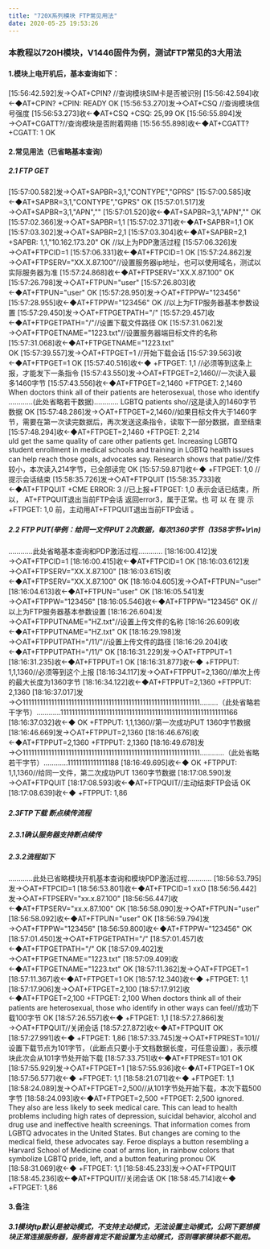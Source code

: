 ```yaml
---
title: "720X系列模块 FTP常见用法"
date: 2020-05-25 19:53:26
---
```


### 本教程以720H模块，V1446固件为例，测试FTP常见的3大用法
#### 1.模块上电开机后，基本查询如下：
[15:56:42.592]发→◇AT+CPIN?              //查询模块SIM卡是否被识别
[15:56:42.594]收←◆AT+CPIN?
+CPIN: READY
OK
[15:56:53.270]发→◇AT+CSQ           //查询模块信号强度
[15:56:53.273]收←◆AT+CSQ 
+CSQ: 25,99
OK
[15:56:55.894]发→◇AT+CGATT?//查询模块是否附着网络
[15:56:55.898]收←◆AT+CGATT?
+CGATT: 1
OK
#### 2.常见用法（已省略基本查询）
##### 2.1  FTP GET
[15:57:00.582]发→◇AT+SAPBR=3,1,"CONTYPE","GPRS"
[15:57:00.585]收←◆AT+SAPBR=3,1,"CONTYPE","GPRS"
OK
[15:57:01.517]发→◇AT+SAPBR=3,1,"APN",""
[15:57:01.520]收←◆AT+SAPBR=3,1,"APN",""
OK
[15:57:02.366]发→◇AT+SAPBR=1,1
[15:57:02.371]收←◆AT+SAPBR=1,1
OK
[15:57:03.302]发→◇AT+SAPBR=2,1
[15:57:03.304]收←◆AT+SAPBR=2,1
+SAPBR: 1,1,"10.162.173.20"
OK
//以上为PDP激活过程
[15:57:06.326]发→◇AT+FTPCID=1
[15:57:06.331]收←◆AT+FTPCID=1
OK
[15:57:24.862]发→◇AT+FTPSERV="XX.X.87.100"//设置服务器ip地址，也可以使用域名，测试以实际服务器为准
[15:57:24.868]收←◆AT+FTPSERV="XX.X.87.100"
OK
[15:57:26.798]发→◇AT+FTPUN="user"
[15:57:26.803]收←◆AT+FTPUN="user"
OK
[15:57:28.950]发→◇AT+FTPPW="123456"
[15:57:28.955]收←◆AT+FTPPW="123456"
OK
//以上为FTP服务器基本参数设置
[15:57:29.450]发→◇AT+FTPGETPATH="/"
[15:57:29.457]收←◆AT+FTPGETPATH="/"//设置下载文件路径
OK
[15:57:31.062]发→◇AT+FTPGETNAME="1223.txt"//设置服务器端目标文件的名称
[15:57:31.068]收←◆AT+FTPGETNAME="1223.txt"  
OK
[15:57:39.557]发→◇AT+FTPGET=1     //开始下载会话
[15:57:39.563]收←◆AT+FTPGET=1
OK
[15:57:40.516]收←◆
+FTPGET: 1,1   //必须等到这条上报，才能发下一条指令 
[15:57:43.550]发→◇AT+FTPGET=2,1460//一次读入最多1460字节
[15:57:43.556]收←◆AT+FTPGET=2,1460
+FTPGET: 2,1460
When doctors think all of their patients are heterosexual, those who identify …………(此处省略若干数据)………… LGBTQ patients sho//这是读入的1460字节数据
OK
[15:57:48.286]发→◇AT+FTPGET=2,1460//如果目标文件大于1460字节，需要在第一次读完数据后，再次发送这条指令，读取下一部分数据，直至结束
[15:57:48.294]收←◆AT+FTPGET=2,1460
+FTPGET: 2,214   
uld get the same quality of care other patients get.  Increasing LGBTQ student enrollment in medical schools and training in LGBTQ health issues can help reach those goals, advocates say.
Research shows that patie//文件较小，本次读入214字节，已全部读完
OK
[15:57:59.871]收←◆
+FTPGET: 1,0            //提示会话结束
[15:58:35.726]发→◇AT+FTPQUIT
[15:58:35.733]收←◆AT+FTPQUIT
+CME ERROR: 3
//已上报+FTPGET: 1,0  表示会话已结束，所以， AT+FTPQUIT退出当前FTP会话 返回error3，属于正常。也 可 以 在 提 示+FTPGET: 1,0 前，主动用AT+FTPQUIT退出当前FTP会话 。
##### 2.2 FTP PUT(举例：给同一文件PUT 2次数据，每次1360字节（1358字节+\r\n)
…………此处省略基本查询和PDP激活过程…………
[18:16:00.412]发→◇AT+FTPCID=1
[18:16:00.415]收←◆AT+FTPCID=1
OK
[18:16:03.612]发→◇AT+FTPSERV="XX.X.87.100"
[18:16:03.615]收←◆AT+FTPSERV="XX.X.87.100"
OK
[18:16:04.605]发→◇AT+FTPUN="user"
[18:16:04.613]收←◆AT+FTPUN="user"
OK
[18:16:05.541]发→◇AT+FTPPW="123456"
[18:16:05.546]收←◆AT+FTPPW="123456"
OK
//以上为FTP服务器基本参数设置
[18:16:26.604]发→◇AT+FTPPUTNAME="HZ.txt"//设置上传文件的名称 
[18:16:26.609]收←◆AT+FTPPUTNAME="HZ.txt"
OK
[18:16:29.198]发→◇AT+FTPPUTPATH="/11/"//设置上传文件的路径
[18:16:29.204]收←◆AT+FTPPUTPATH="/11/"
OK
[18:16:31.229]发→◇AT+FTPPUT=1
[18:16:31.235]收←◆AT+FTPPUT=1
OK
[18:16:31.877]收←◆
+FTPPUT: 1,1,1360//必须等到这个上报
[18:16:34.117]发→◇AT+FTPPUT=2,1360//单次上传的最大长度为1360字节 
[18:16:34.122]收←◆AT+FTPPUT=2,1360
+FTPPUT: 2,1360
[18:16:37.017]发→◇11111111111111111111111111111111111111111111111111111111111111………（此处省略若干字节）…………1111111111111111111111111111111111111111111111111111111111166
[18:16:37.032]收←◆
OK
+FTPPUT: 1,1,1360//第一次成功PUT 1360字节数据
[18:16:46.669]发→◇AT+FTPPUT=2,1360
[18:16:46.676]收←◆AT+FTPPUT=2,1360
+FTPPUT: 2,1360
[18:16:49.678]发→◇11111111111111111111111111111111111111111111111111111111111111…………（此处省略若干字节）…………11111111111111188
[18:16:49.695]收←◆
OK
+FTPPUT: 1,1,1360//给同一文件，第二次成功PUT 1360字节数据
[18:17:08.590]发→◇AT+FTPQUIT
[18:17:08.593]收←◆AT+FTPQUIT//主动结束FTP会话
OK
[18:17:08.639]收←◆
+FTPPUT: 1,86
##### 2.3FTP下载 断点续传流程
##### 2.3.1确认服务器支持断点续传
##### 2.3.2流程如下
…………此处已省略模块开机基本查询和模块PDP激活过程…………
[18:56:53.795]发→◇AT+FTPCID=1
[18:56:53.801]收←◆AT+FTPCID=1
xxO
[18:56:56.442]发→◇AT+FTPSERV="xx.x.87.100"
[18:56:56.447]收←◆AT+FTPSERV="xx.x.87.100"
OK
[18:56:58.090]发→◇AT+FTPUN="user"
[18:56:58.092]收←◆AT+FTPUN="user"
OK
[18:56:59.794]发→◇AT+FTPPW="123456"
[18:56:59.800]收←◆AT+FTPPW="123456"
OK
[18:57:01.450]发→◇AT+FTPGETPATH="/"
[18:57:01.457]收←◆AT+FTPGETPATH="/"
OK
[18:57:09.402]发→◇AT+FTPGETNAME="1223.txt"
[18:57:09.409]收←◆AT+FTPGETNAME="1223.txt"
OK
[18:57:11.362]发→◇AT+FTPGET=1
[18:57:11.367]收←◆AT+FTPGET=1
OK
[18:57:12.340]收←◆
+FTPGET: 1,1
[18:57:17.906]发→◇AT+FTPGET=2,100
[18:57:17.912]收←◆AT+FTPGET=2,100
+FTPGET: 2,100
When doctors think all of their patients are heterosexual, those who identify in other ways can feel//成功下载100字节
OK
[18:57:26.557]收←◆
+FTPGET: 1,1
[18:57:27.866]发→◇AT+FTPQUIT//关闭会话
[18:57:27.872]收←◆AT+FTPQUIT
OK
[18:57:27.991]收←◆
+FTPGET: 1,86
[18:57:33.745]发→◇AT+FTPREST=101//设置下载节点为101字节，（此断点只要小于文档数据长度，可任意设置），表示模块此次会从101字节处开始下载
[18:57:33.751]收←◆AT+FTPREST=101
OK
[18:57:55.929]发→◇AT+FTPGET=1
[18:57:55.936]收←◆AT+FTPGET=1
OK
[18:57:56.577]收←◆
+FTPGET: 1,1
[18:58:21.071]收←◆
+FTPGET: 1,1
[18:58:24.089]发→◇AT+FTPGET=2,500//从101字节处开始下载，本次下载500字节
[18:58:24.093]收←◆AT+FTPGET=2,500
+FTPGET: 2,500
ignored. They also are less likely to seek medical care. This can lead to health problems including high rates of depression, suicidal behavior, alcohol and drug use and ineffective health screenings. That information comes from LGBTQ advocates in the United States.  But changes are coming to the medical field, these advocates say.   Feroe displays a button resembling a Harvard School of Medicine coat of arms lion, in rainbow colors that symbolize LGBTQ pride, left, and a button featuring pronou
OK
[18:58:31.069]收←◆
+FTPGET: 1,1
[18:58:45.233]发→◇AT+FTPQUIT
[18:58:45.236]收←◆AT+FTPQUIT//关闭会话
OK
[18:58:45.714]收←◆
+FTPGET: 1,86
#### 3.备注
##### 3.1模块ftp默认是被动模式，不支持主动模式，无法设置主动模式，公网下要想模块正常连接服务器，服务器肯定不能设置为主动模式，否则哪家模块都不能用。

